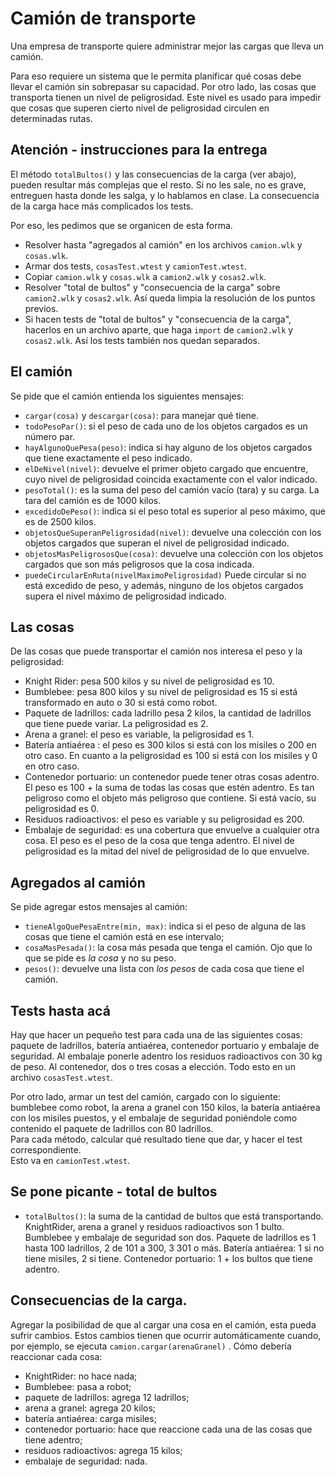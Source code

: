 # Camión de transporte

Una empresa de transporte quiere administrar mejor las cargas 
que lleva un camión.

Para eso requiere un sistema que le permita planificar qué 
cosas debe llevar el camión sin sobrepasar su capacidad. 
Por otro lado, las cosas que transporta tienen un nivel de 
peligrosidad. Este nivel es usado para impedir que cosas que
 superen cierto nivel de peligrosidad circulen en determinadas rutas.

## Atención - instrucciones para la entrega
El método `totalBultos()` y las consecuencias de la carga (ver abajo),
 pueden resultar más complejas que el resto. Si no les sale, no es grave, 
 entreguen hasta donde les salga, y lo hablamos en clase. La consecuencia
 de la carga hace más complicados los tests. 

Por eso, les pedimos que se organicen de esta forma.
- Resolver hasta "agregados al camión" en los archivos `camion.wlk` y 
`cosas.wlk`.
- Armar dos tests, `cosasTest.wtest` y `camionTest.wtest`.
- Copiar `camion.wlk` y `cosas.wlk` a `camion2.wlk` y `cosas2.wlk`.
- Resolver "total de bultos" y "consecuencia de la carga" sobre 
`camion2.wlk` y `cosas2.wlk`. Así queda limpia la resolución de los 
puntos previos.
- Si hacen tests de "total de bultos" y "consecuencia de la carga", 
hacerlos en un archivo aparte, que haga `import` de `camion2.wlk` y 
`cosas2.wlk`. Así los tests también nos quedan separados.


## El camión
Se pide que el camión entienda los siguientes mensajes:

* `cargar(cosa)` y `descargar(cosa)`: para manejar qué tiene.
* `todoPesoPar()`: si el peso de cada uno de los objetos cargados es 
un número par.
* `hayAlgunoQuePesa(peso)`: indica si hay alguno de los objetos 
cargados que tiene exactamente el peso indicado.
* `elDeNivel(nivel)`: devuelve el primer objeto cargado que encuentre, 
cuyo nivel de peligrosidad coincida exactamente con el valor indicado.   
* `pesoTotal()`: es la suma del peso del camión vacío (tara) y su carga. 
La tara del camión es de 1000 kilos.
* `excedidoDePeso()`: indica si el peso total es superior al peso 
máximo, que es de 2500 kilos.
* `objetosQueSuperanPeligrosidad(nivel)`: devuelve una colección con 
los objetos cargados que superan el nivel de peligrosidad indicado.
* `objetosMasPeligrososQue(cosa)`: devuelve una colección con los 
objetos cargados que son más peligrosos que la cosa indicada.
* `puedeCircularEnRuta(nivelMaximoPeligrosidad)` Puede circular si no 
está excedido de peso, y además, ninguno de los objetos cargados 
supera el nivel máximo de peligrosidad indicado.

## Las cosas
De las cosas que puede transportar el camión nos interesa el peso y la 
peligrosidad:

* Knight Rider: pesa 500 kilos y su nivel de peligrosidad es 10.
* Bumblebee: pesa 800 kilos y su nivel de peligrosidad es 15 si está 
transformado en auto o 30 si está como robot.
* Paquete de ladrillos: cada ladrillo pesa 2 kilos, la cantidad de 
ladrillos que tiene puede variar. La peligrosidad es 2.
* Arena a granel: el peso es variable, la peligrosidad es 1.
* Batería antiaérea : el peso es 300 kilos si está con los misiles o 
200 en otro caso. En cuanto a la peligrosidad es 100 si está con los
 misiles y 0 en otro caso.
* Contenedor portuario: un contenedor puede tener otras cosas adentro. 
El peso es 100 + la suma de todas las cosas que estén adentro. 
Es tan peligroso como el objeto más peligroso que contiene. 
Si está vacío, su peligrosidad es 0.
* Residuos radioactivos: el peso es variable y su peligrosidad es 200.
* Embalaje de seguridad: es una cobertura que envuelve a cualquier 
otra cosa. El peso es el peso de la cosa que tenga adentro. 
El nivel de peligrosidad es la mitad del nivel de peligrosidad de 
lo que envuelve.

## Agregados al camión
Se pide agregar estos mensajes al camión:

* `tieneAlgoQuePesaEntre(min, max)`: indica si el peso de alguna de 
las cosas que tiene el camión está en ese intervalo;
* `cosaMasPesada()`: la cosa más pesada que tenga el camión. Ojo que 
lo que se pide es _la cosa_ y no su peso.
* `pesos()`: devuelve una lista con _los pesos_ de cada cosa que tiene 
el camión.


## Tests hasta acá
Hay que hacer un pequeño test para cada una de las siguientes cosas: 
paquete de ladrillos, batería antiaérea, contenedor portuario y embalaje
de seguridad. Al embalaje ponerle adentro los residuos radioactivos 
con 30 kg de peso. Al contenedor, dos o tres cosas a elección. 
Todo esto en un archivo `cosasTest.wtest`.

Por otro lado, armar un test del camión, cargado con lo siguiente: 
bumblebee como robot, la arena a granel con 150 kilos, la batería 
antiaérea con los misiles puestos, y el embalaje de seguridad poniéndole
como contenido el paquete de ladrillos con 80 ladrillos.  
Para cada método, calcular qué resultado tiene que dar, y hacer el test 
correspondiente.  
Esto va en `camionTest.wtest`.


## Se pone picante - total de bultos
* `totalBultos()`: la suma de la cantidad de bultos que está 
transportando. KnightRider, arena a granel y residuos radioactivos
 son 1 bulto. Bumblebee y embalaje de seguridad son dos. 
 Paquete de ladrillos es 1 hasta 100 ladrillos, 2 de 101 a 300, 
 3 301 o más. Batería antiaérea: 1 si no tiene misiles, 2 si tiene. 
 Contenedor portuario: 1 + los bultos que tiene adentro.


## Consecuencias de la carga.
Agregar la posibilidad de que al cargar una cosa en el camión, 
esta pueda sufrir cambios. Estos cambios tienen que ocurrir 
automáticamente cuando, por ejemplo, se ejecuta 
`camion.cargar(arenaGranel)`
. Cómo debería reaccionar cada cosa:

- KnightRider: no hace nada;
- Bumblebee: pasa a robot;
- paquete de ladrillos: agrega 12 ladrillos;
- arena a granel: agrega 20 kilos;
- batería antiaérea: carga misiles;
- contenedor portuario: hace que reaccione cada una de las cosas 
que tiene adentro;
- residuos radioactivos: agrega 15 kilos;
- embalaje de seguridad: nada.
